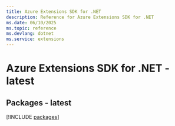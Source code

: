 ```yaml
---
title: Azure Extensions SDK for .NET
description: Reference for Azure Extensions SDK for .NET
ms.date: 06/10/2025
ms.topic: reference
ms.devlang: dotnet
ms.service: extensions
---
```

# Azure Extensions SDK for .NET - latest
## Packages - latest
[!INCLUDE [packages](extensions-index.md)]